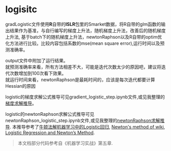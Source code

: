 # logisitc
gradLogistic文件使用**R**自带的**ISLR**包里的Smarket数据，将R自带的glm函数的输出结果作为基准，与自行编写的梯度上升法，随机梯度上升法，改善后的随机梯度上升法, 基于batch下的随机梯度上升法，newtonRaphson以及R自带的optim优化方法进行比较。比较内容包括系数的mse(mean square error),运行时间以及预测准确率。    

output文件中附加了运行结果。  
就预测准确率来看，所有方法相差不大，可能是迭代次数太少的原因吧，建议将迭代次数增加到100次看下效果。  
就运行时间来看，newtonRaphson是最耗时间的，应该是每次迭代都要计算Hessian的原因

logistic的梯度求解公式推导可见gradient_logistic_step.ipynb文件,或见我整理的[梯度求解推导](http://nbviewer.jupyter.org/github/ChenShicong/logisitc/blob/master/gradient_logisitc_step.ipynb)。   

logistic的newtonRaphson求解公式推导可见newtonRaphson_logistic_step.ipynb文件,或见我整理的[newtonRaphson求解推导](http://nbviewer.jupyter.org/github/ChenShicong/logisitc/blob/master/newtonRaphson_logisitc_step.ipynb). 本推导参考了[牛顿法解机器学习中的Logistic回归](https://blog.csdn.net/baimafujinji/article/details/51179381), [Newton's method of wiki](https://en.wikipedia.org/wiki/Newton%27s_method), [Logistic Regression and Newton’s Method](https://www.stat.cmu.edu/~cshalizi/350/lectures/26/lecture-26.pdf).

> 本文档部分代码参考自《机器学习实战》第五章.


